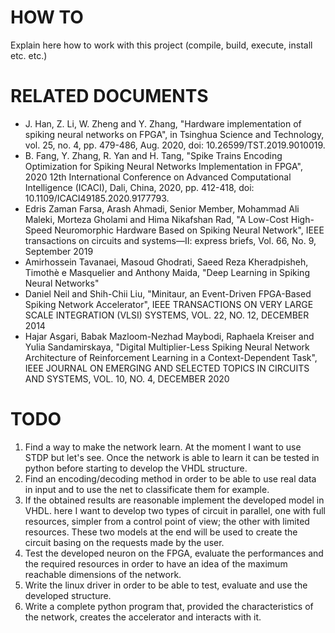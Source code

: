 # HOW TO
Explain here how to work with this project (compile, build, execute, install etc. etc.)


# RELATED DOCUMENTS
- J. Han, Z. Li, W. Zheng and Y. Zhang, "Hardware implementation of spiking neural 
  networks on FPGA", in Tsinghua Science and Technology, vol. 25, no. 4, pp. 479-486, 
  Aug. 2020, doi: 10.26599/TST.2019.9010019.
- B. Fang, Y. Zhang, R. Yan and H. Tang, "Spike Trains Encoding Optimization for 
  Spiking Neural Networks Implementation in FPGA", 2020 12th International 
  Conference on Advanced Computational Intelligence (ICACI), Dali, China, 2020, 
  pp. 412-418, doi: 10.1109/ICACI49185.2020.9177793.
- Edris Zaman Farsa, Arash Ahmadi, Senior Member, Mohammad Ali Maleki, Morteza 
  Gholami and Hima Nikafshan Rad, "A Low-Cost High-Speed Neuromorphic Hardware 
  Based on Spiking Neural Network", IEEE transactions on circuits and systems—II: 
  express briefs, Vol. 66, No. 9, September 2019
- Amirhossein Tavanaei, Masoud Ghodrati, Saeed Reza Kheradpisheh, Timothè e Masquelier 
  and Anthony Maida, "Deep Learning in Spiking Neural Networks"
- Daniel Neil and Shih-Chii Liu, "Minitaur, an Event-Driven FPGA-Based 
  Spiking Network Accelerator", IEEE TRANSACTIONS ON VERY LARGE SCALE INTEGRATION 
  (VLSI) SYSTEMS, VOL. 22, NO. 12, DECEMBER 2014
- Hajar Asgari, Babak Mazloom-Nezhad Maybodi, Raphaela Kreiser and Yulia Sandamirskaya,
  "Digital Multiplier-Less Spiking Neural Network Architecture of Reinforcement 
  Learning in a Context-Dependent Task", IEEE JOURNAL ON EMERGING AND SELECTED TOPICS 
  IN CIRCUITS AND SYSTEMS, VOL. 10, NO. 4, DECEMBER 2020


# TODO
1) Find a way to make the network learn. At the moment I want to use STDP but let's
   see. Once the network is able to learn it can be tested in python before starting
   to develop the VHDL structure.
2) Find an encoding/decoding method in order to be able to use real data in input
   and to use the net to classificate them for example.
3) If the obtained results are reasonable implement the developed model in VHDL.
   here I want to develop two types of circuit in parallel, one with full resources,
   simpler from a control point of view; the other with limited resources. These
   two models at the end will be used to create the circuit basing on the requests
   made by the user.
4) Test the developed neuron on the FPGA, evaluate the performances and
   the required resources in order to have an idea of the maximum reachable
   dimensions of the network.
5) Write the linux driver in order to be able to test, evaluate and use the
   developed structure.
6) Write a complete python program that, provided the characteristics of
   the network, creates the accelerator and interacts with it.

